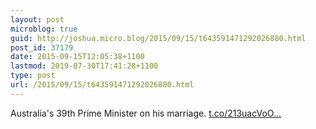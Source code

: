 ```yaml
---
layout: post
microblog: true
guid: http://joshua.micro.blog/2015/09/15/t643591471292026880.html
post_id: 37179
date: 2015-09-15T12:05:38+1100
lastmod: 2019-07-30T17:41:28+1100
type: post
url: /2015/09/15/t643591471292026880.html
---
```

Australia's 39th Prime Minister on his marriage. [t.co/213uacVoO...](http://t.co/213uacVoOl)
